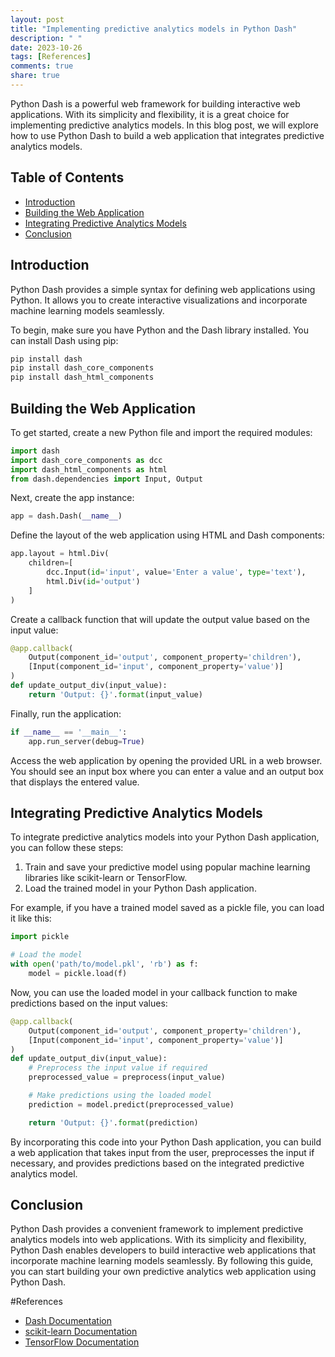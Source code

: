 ```yaml
---
layout: post
title: "Implementing predictive analytics models in Python Dash"
description: " "
date: 2023-10-26
tags: [References]
comments: true
share: true
---
```


Python Dash is a powerful web framework for building interactive web applications. With its simplicity and flexibility, it is a great choice for implementing predictive analytics models. In this blog post, we will explore how to use Python Dash to build a web application that integrates predictive analytics models.

## Table of Contents
- [Introduction](#introduction)
- [Building the Web Application](#building-the-web-application)
- [Integrating Predictive Analytics Models](#integrating-predictive-analytics-models)
- [Conclusion](#conclusion)


## Introduction <a name="introduction"></a>

Python Dash provides a simple syntax for defining web applications using Python. It allows you to create interactive visualizations and incorporate machine learning models seamlessly.

To begin, make sure you have Python and the Dash library installed. You can install Dash using pip:

```python
pip install dash
pip install dash_core_components
pip install dash_html_components
```

## Building the Web Application <a name="building-the-web-application"></a>

To get started, create a new Python file and import the required modules:
```python
import dash
import dash_core_components as dcc
import dash_html_components as html
from dash.dependencies import Input, Output
```

Next, create the app instance:
```python
app = dash.Dash(__name__)
```

Define the layout of the web application using HTML and Dash components:
```python
app.layout = html.Div(
    children=[
        dcc.Input(id='input', value='Enter a value', type='text'),
        html.Div(id='output')
    ]
)
```

Create a callback function that will update the output value based on the input value:
```python
@app.callback(
    Output(component_id='output', component_property='children'),
    [Input(component_id='input', component_property='value')]
)
def update_output_div(input_value):
    return 'Output: {}'.format(input_value)
```

Finally, run the application:
```python
if __name__ == '__main__':
    app.run_server(debug=True)
```

Access the web application by opening the provided URL in a web browser. You should see an input box where you can enter a value and an output box that displays the entered value.

## Integrating Predictive Analytics Models <a name="integrating-predictive-analytics-models"></a>

To integrate predictive analytics models into your Python Dash application, you can follow these steps:

1. Train and save your predictive model using popular machine learning libraries like scikit-learn or TensorFlow.
2. Load the trained model in your Python Dash application.

For example, if you have a trained model saved as a pickle file, you can load it like this:
```python
import pickle

# Load the model
with open('path/to/model.pkl', 'rb') as f:
    model = pickle.load(f)
```

Now, you can use the loaded model in your callback function to make predictions based on the input values:
```python
@app.callback(
    Output(component_id='output', component_property='children'),
    [Input(component_id='input', component_property='value')]
)
def update_output_div(input_value):
    # Preprocess the input value if required
    preprocessed_value = preprocess(input_value)

    # Make predictions using the loaded model
    prediction = model.predict(preprocessed_value)

    return 'Output: {}'.format(prediction)
```

By incorporating this code into your Python Dash application, you can build a web application that takes input from the user, preprocesses the input if necessary, and provides predictions based on the integrated predictive analytics model.

## Conclusion <a name="conclusion"></a>

Python Dash provides a convenient framework to implement predictive analytics models into web applications. With its simplicity and flexibility, Python Dash enables developers to build interactive web applications that incorporate machine learning models seamlessly. By following this guide, you can start building your own predictive analytics web application using Python Dash. 

#References
- [Dash Documentation](https://dash.plotly.com)
- [scikit-learn Documentation](https://scikit-learn.org)
- [TensorFlow Documentation](https://www.tensorflow.org)